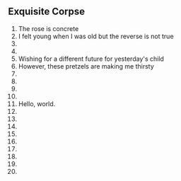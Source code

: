 ## Exquisite Corpse
1. The rose is concrete
2. I felt young when I was old but the reverse is not true
3. 
4.
5. Wishing for a different future for yesterday's child
6. However, these pretzels are making me thirsty
7.
8.
9.
10.
11. Hello, world. 
12.
13.
14.
15.
16.
17.
18.
19.
20.

